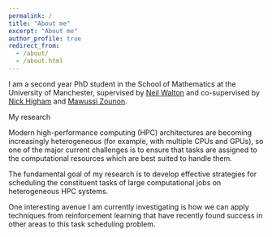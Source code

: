 ```yaml
---
permalink: /
title: "About me"
excerpt: "About me"
author_profile: true
redirect_from: 
  - /about/
  - /about.html
---
```


I am a second year PhD student in the School of Mathematics at the University of Manchester, supervised by [Neil Walton](https://sites.google.com/site/neilwaltonswebsite/home) and co-supervised by [Nick Higham](http://www.maths.manchester.ac.uk/~higham/) and [Mawussi Zounon](https://mawussi.github.io/). 

My research

Modern high-performance computing (HPC) architectures are becoming increasingly heterogeneous (for example, with multiple CPUs and GPUs), so one of the major current challenges is to ensure that tasks are assigned to the computational resources which are best suited to handle them. 

The fundamental goal of my research is to develop effective strategies for scheduling the constituent tasks of large computational jobs on heterogeneous HPC systems.  

One interesting avenue I am currently investigating is how we can apply techniques from reinforcement learning that have recently found success in other areas to this task scheduling problem. 
